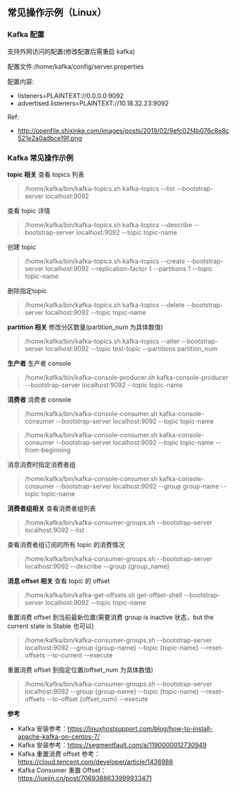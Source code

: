 ## 常见操作示例（Linux）

### Kafka 配置
支持外网访问的配置(修改配置后需重启 kafka)

配置文件:/home/kafka/config/server.properties

配置内容:
- listeners=PLAINTEXT://0.0.0.0:9092
- advertised.listeners=PLAINTEXT://10.18.32.23:9092

Ref:
- http://openfile.shixinke.com/images/posts/2019/02/9efc02f4b076c8e8c521e2a0adbce19f.png

### Kafka 常见操作示例
**topic 相关**
查看 topics 列表
> /home/kafka/bin/kafka-topics.sh kafka-topics --list --bootstrap-server localhost:9092

查看 topic 详情
> /home/kafka/bin/kafka-topics.sh kafka-topics --describe --bootstrap-server localhost:9092 --topic topic-name

创建 topic
> /home/kafka/bin/kafka-topics.sh kafka-topics --create --bootstrap-server localhost:9092 --replication-factor 1 --partitions 1 --topic topic-name

删除指定topic
> /home/kafka/bin/kafka-topics.sh kafka-topics --delete --bootstrap-server localhost:9092 --topic topic-name

**partition 相关**
修改分区数量(partition_num 为具体数值)
> /home/kafka/bin/kafka-topics.sh kafka-topics --alter --bootstrap-server localhost:9092 --topic test-topic --partitions partition_num

**生产者**
生产者 console
> /home/kafka/bin/kafka-console-producer.sh kafka-console-producer --bootstrap-server localhost:9092 --topic topic-name

**消费者**
消费者 console
> /home/kafka/bin/kafka-console-consumer.sh kafka-console-consumer --bootstrap-server localhost:9092 --topic topic-name

> /home/kafka/bin/kafka-console-consumer.sh kafka-console-consumer --bootstrap-server localhost:9092 --topic topic-name --from-beginning

消息消费时指定消费者组
> /home/kafka/bin/kafka-console-consumer.sh kafka-console-consumer --bootstrap-server localhost:9092 --group group-name --topic topic-name

**消费者组相关**
查看消费者组列表
> /home/kafka/bin/kafka-consumer-groups.sh --bootstrap-server localhost:9092 --list

查看消费者组订阅的所有 topic 的消费情况
> /home/kafka/bin/kafka-consumer-groups.sh --bootstrap-server localhost:9092 --describe --group {group_name}

**消息 offset 相关**
查看 topic 的 offset
> /home/kafka/bin/kafka-get-offsets.sh get-offset-shell --bootstrap-server localhost:9092 --topic topic-name

重置消费 offset 到当前最新位置(需要消费 group is inactive 状态，but the current state is Stable 也可以)
> /home/kafka/bin/kafka-consumer-groups.sh --bootstrap-server localhost:9092 --group {group-name} --topic {topic-name} --reset-offsets --to-current --execute

重置消费 offset 到指定位置(offset_num 为具体数值)
> /home/kafka/bin/kafka-consumer-groups.sh --bootstrap-server localhost:9092 --group {group-name} --topic {topic-name} --reset-offsets --to-offset {offset_num} --execute

**参考**
- Kafka 安装参考：https://linuxhostsupport.com/blog/how-to-install-apache-kafka-on-centos-7/
- Kafka 安装参考：https://segmentfault.com/a/1190000012730949
- Kafka 重置消费 offset 参考：https://cloud.tencent.com/developer/article/1436988
- Kafka Consumer 重置 Offset：https://juejin.cn/post/7069388633999933471

